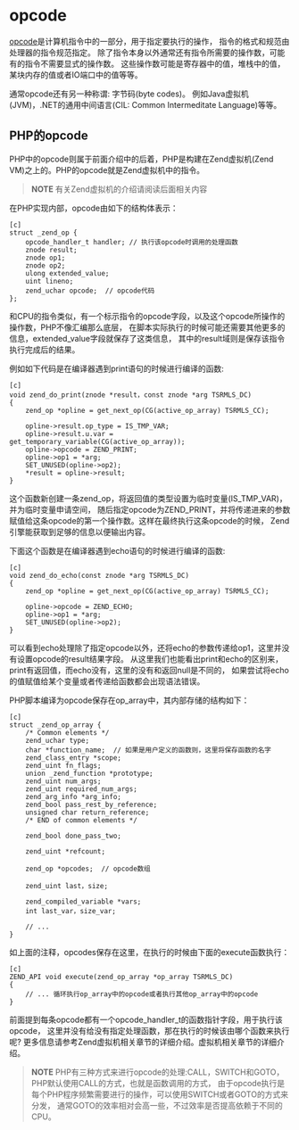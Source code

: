# opcode

[opcode](http://en.wikipedia.org/wiki/Opcode)是计算机指令中的一部分，用于指定要执行的操作，
指令的格式和规范由处理器的指令规范指定。 除了指令本身以外通常还有指令所需要的操作数，可能有的指令不需要显式的操作数。
这些操作数可能是寄存器中的值，堆栈中的值，某块内存的值或者IO端口中的值等等。

通常opcode还有另一种称谓: 字节码(byte codes)。 例如Java虚拟机(JVM)，.NET的通用中间语言(CIL: Common Intermeditate Language)等等。


## PHP的opcode
PHP中的opcode则属于前面介绍中的后着，PHP是构建在Zend虚拟机(Zend VM)之上的。PHP的opcode就是Zend虚拟机中的指令。

>**NOTE**
>有关Zend虚拟机的介绍请阅读后面相关内容

在PHP实现内部，opcode由如下的结构体表示：

	[c]
	struct _zend_op {
		opcode_handler_t handler; // 执行该opcode时调用的处理函数
		znode result;
		znode op1;
		znode op2;
		ulong extended_value;
		uint lineno;
		zend_uchar opcode;  // opcode代码
	};

和CPU的指令类似，有一个标示指令的opcode字段，以及这个opcode所操作的操作数，PHP不像汇编那么底层，
在脚本实际执行的时候可能还需要其他更多的信息，extended_value字段就保存了这类信息，
其中的result域则是保存该指令执行完成后的结果。

例如如下代码是在编译器遇到print语句的时候进行编译的函数:

	[c]
	void zend_do_print(znode *result，const znode *arg TSRMLS_DC)
	{
		zend_op *opline = get_next_op(CG(active_op_array) TSRMLS_CC);

		opline->result.op_type = IS_TMP_VAR;
		opline->result.u.var = get_temporary_variable(CG(active_op_array));
		opline->opcode = ZEND_PRINT;
		opline->op1 = *arg;
		SET_UNUSED(opline->op2);
		*result = opline->result;
	}

这个函数新创建一条zend_op，将返回值的类型设置为临时变量(IS_TMP_VAR)，并为临时变量申请空间，
随后指定opcode为ZEND_PRINT，并将传递进来的参数赋值给这条opcode的第一个操作数。这样在最终执行这条opcode的时候，
Zend引擎能获取到足够的信息以便输出内容。

下面这个函数是在编译器遇到echo语句的时候进行编译的函数:

	[c]
	void zend_do_echo(const znode *arg TSRMLS_DC)
	{
		zend_op *opline = get_next_op(CG(active_op_array) TSRMLS_CC);

		opline->opcode = ZEND_ECHO;
		opline->op1 = *arg;
		SET_UNUSED(opline->op2);
	}

可以看到echo处理除了指定opcode以外，还将echo的参数传递给op1，这里并没有设置opcode的result结果字段。
从这里我们也能看出print和echo的区别来，print有返回值，而echo没有，这里的没有和返回null是不同的，
如果尝试将echo的值赋值给某个变量或者传递给函数都会出现语法错误。

PHP脚本编译为opcode保存在op_array中，其内部存储的结构如下：

	[c]
	struct _zend_op_array {
		/* Common elements */
		zend_uchar type;
		char *function_name;  // 如果是用户定义的函数则，这里将保存函数的名字
		zend_class_entry *scope;
		zend_uint fn_flags;
		union _zend_function *prototype;
		zend_uint num_args;
		zend_uint required_num_args;
		zend_arg_info *arg_info;
		zend_bool pass_rest_by_reference;
		unsigned char return_reference;
		/* END of common elements */

		zend_bool done_pass_two;

		zend_uint *refcount;

		zend_op *opcodes;  // opcode数组

		zend_uint last，size;

		zend_compiled_variable *vars;
		int last_var，size_var;

		// ...
	}

如上面的注释，opcodes保存在这里，在执行的时候由下面的execute函数执行：

	[c]
	ZEND_API void execute(zend_op_array *op_array TSRMLS_DC)
	{
		// ... 循环执行op_array中的opcode或者执行其他op_array中的opcode
	}


前面提到每条opcode都有一个opcode_handler_t的函数指针字段，用于执行该opcode，
这里并没有给没有指定处理函数，那在执行的时候该由哪个函数来执行呢?
更多信息请参考Zend虚拟机相关章节的详细介绍。虚拟机相关章节的详细介绍。

>**NOTE**
>PHP有三种方式来进行opcode的处理:CALL，SWITCH和GOTO，PHP默认使用CALL的方式，也就是函数调用的方式，
>由于opcode执行是每个PHP程序频繁需要进行的操作，可以使用SWITCH或者GOTO的方式来分发，
>通常GOTO的效率相对会高一些，不过效率是否提高依赖于不同的CPU。
